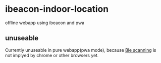 # ibeacon-indoor-location
offline webapp using ibeacon and pwa

## unuseable
Currently unuseable in pure webapp(pwa mode), because [Ble scanning](https://webbluetoothcg.github.io/web-bluetooth/scanning.html#scanning) is not implyed by chrome or other browsers yet.